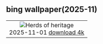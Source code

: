 ## bing wallpaper(2025-11)

|  |
| :----: |
| ![Herds of heritage](https://cn.bing.com/th?id=OHR.BisonSprings_EN-US6080228013_UHD.jpg&pid=hp&w=384&h=216&rs=1&c=4) <br/>2025-11-01 [download 4k](https://cn.bing.com/th?id=OHR.BisonSprings_EN-US6080228013_UHD.jpg)|
